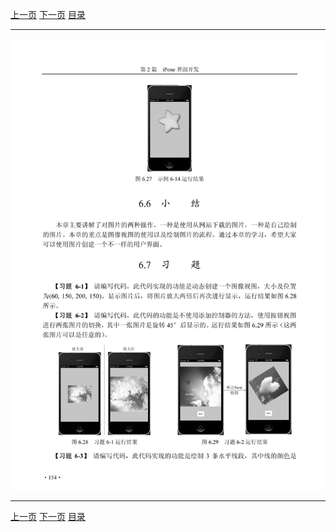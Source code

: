 [上一页](165.md) [下一页](167.md) [目录](../README.md)

***

![166](../images/166.png)

***

[上一页](165.md) [下一页](167.md) [目录](../README.md)